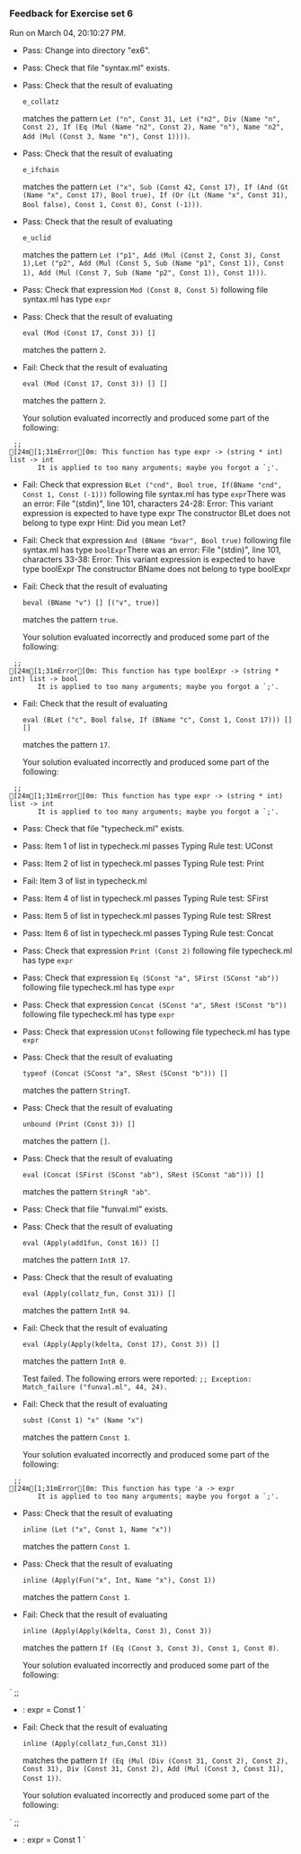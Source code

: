 ### Feedback for Exercise set 6

Run on March 04, 20:10:27 PM.

+ Pass: Change into directory "ex6".

+ Pass: Check that file "syntax.ml" exists.

+ Pass: 
Check that the result of evaluating
   ```
   e_collatz
   ```
   matches the pattern `Let ("n", Const 31, Let ("n2", Div (Name "n", Const 2), If (Eq (Mul (Name "n2", Const 2), Name "n"), Name "n2", Add (Mul (Const 3, Name "n"), Const 1))))`.

   




+ Pass: 
Check that the result of evaluating
   ```
   e_ifchain
   ```
   matches the pattern `Let ("x", Sub (Const 42, Const 17), If (And (Gt (Name "x", Const 17), Bool true), If (Or (Lt (Name "x", Const 31), Bool false), Const 1, Const 0), Const (-1)))`.

   




+ Pass: 
Check that the result of evaluating
   ```
   e_uclid
   ```
   matches the pattern `Let ("p1", Add (Mul (Const 2, Const 3), Const 1),Let ("p2", Add (Mul (Const 5, Sub (Name "p1", Const 1)), Const 1), Add (Mul (Const 7, Sub (Name "p2", Const 1)), Const 1)))`.

   




+ Pass: Check that expression `Mod (Const 8, Const 5)` following file syntax.ml has type `expr`

+ Pass: 
Check that the result of evaluating
   ```
   eval (Mod (Const 17, Const 3)) []
   ```
   matches the pattern `2`.

   




+ Fail: 
Check that the result of evaluating
   ```
   eval (Mod (Const 17, Const 3)) [] []
   ```
   matches the pattern `2`.

   


   Your solution evaluated incorrectly and produced some part of the following:

 
```
 ;;
[24m[1;31mError[0m: This function has type expr -> (string * int) list -> int
       It is applied to too many arguments; maybe you forgot a `;'.

```



+ Fail: Check that expression `BLet ("cnd", Bool true, If(BName "cnd", Const 1, Const (-1)))` following file syntax.ml has type `expr`There was an error: File "(stdin)", line 101, characters 24-28:
Error: This variant expression is expected to have type expr
       The constructor BLet does not belong to type expr
Hint: Did you mean Let?


+ Fail: Check that expression `And (BName "bvar", Bool true)` following file syntax.ml has type `boolExpr`There was an error: File "(stdin)", line 101, characters 33-38:
Error: This variant expression is expected to have type boolExpr
       The constructor BName does not belong to type boolExpr


+ Fail: 
Check that the result of evaluating
   ```
   beval (BName "v") [] [("v", true)]
   ```
   matches the pattern `true`.

   


   Your solution evaluated incorrectly and produced some part of the following:

 
```
 ;;
[24m[1;31mError[0m: This function has type boolExpr -> (string * int) list -> bool
       It is applied to too many arguments; maybe you forgot a `;'.

```



+ Fail: 
Check that the result of evaluating
   ```
   eval (BLet ("c", Bool false, If (BName "c", Const 1, Const 17))) [] []
   ```
   matches the pattern `17`.

   


   Your solution evaluated incorrectly and produced some part of the following:

 
```
 ;;
[24m[1;31mError[0m: This function has type expr -> (string * int) list -> int
       It is applied to too many arguments; maybe you forgot a `;'.

```



+ Pass: Check that file "typecheck.ml" exists.

+ Pass: Item 1 of list in typecheck.ml passes Typing Rule test: UConst

+ Pass: Item 2 of list in typecheck.ml passes Typing Rule test: Print

+ Fail: Item 3 of list in typecheck.ml 

+ Pass: Item 4 of list in typecheck.ml passes Typing Rule test: SFirst

+ Pass: Item 5 of list in typecheck.ml passes Typing Rule test: SRrest

+ Pass: Item 6 of list in typecheck.ml passes Typing Rule test: Concat

+ Pass: Check that expression `Print (Const 2)` following file typecheck.ml has type `expr`

+ Pass: Check that expression `Eq (SConst "a", SFirst (SConst "ab"))` following file typecheck.ml has type `expr`

+ Pass: Check that expression `Concat (SConst "a", SRest (SConst "b"))` following file typecheck.ml has type `expr`

+ Pass: Check that expression `UConst` following file typecheck.ml has type `expr`

+ Pass: 
Check that the result of evaluating
   ```
   typeof (Concat (SConst "a", SRest (SConst "b"))) []
   ```
   matches the pattern `StringT`.

   




+ Pass: 
Check that the result of evaluating
   ```
   unbound (Print (Const 3)) []
   ```
   matches the pattern `[]`.

   




+ Pass: 
Check that the result of evaluating
   ```
   eval (Concat (SFirst (SConst "ab"), SRest (SConst "ab"))) []
   ```
   matches the pattern `StringR "ab"`.

   




+ Pass: Check that file "funval.ml" exists.

+ Pass: 
Check that the result of evaluating
   ```
   eval (Apply(add1fun, Const 16)) []
   ```
   matches the pattern `IntR 17`.

   




+ Pass: 
Check that the result of evaluating
   ```
   eval (Apply(collatz_fun, Const 31)) []
   ```
   matches the pattern `IntR 94`.

   




+ Fail: 
Check that the result of evaluating
   ```
   eval (Apply(Apply(kdelta, Const 17), Const 3)) []
   ```
   matches the pattern `IntR 0`.

   


   Test failed. The following errors were reported:
` ;;
Exception: Match_failure ("funval.ml", 44, 24).
`

+ Fail: 
Check that the result of evaluating
   ```
   subst (Const 1) "x" (Name "x")
   ```
   matches the pattern `Const 1`.

   


   Your solution evaluated incorrectly and produced some part of the following:

 
```
 ;;
[24m[1;31mError[0m: This function has type 'a -> expr
       It is applied to too many arguments; maybe you forgot a `;'.

```



+ Pass: 
Check that the result of evaluating
   ```
   inline (Let ("x", Const 1, Name "x"))
   ```
   matches the pattern `Const 1`.

   




+ Pass: 
Check that the result of evaluating
   ```
   inline (Apply(Fun("x", Int, Name "x"), Const 1))
   ```
   matches the pattern `Const 1`.

   




+ Fail: 
Check that the result of evaluating
   ```
   inline (Apply(Apply(kdelta, Const 3), Const 3))
   ```
   matches the pattern `If (Eq (Const 3, Const 3), Const 1, Const 0)`.

   


   Your solution evaluated incorrectly and produced some part of the following:

 ` ;;
- : expr = Const 1
`


+ Fail: 
Check that the result of evaluating
   ```
   inline (Apply(collatz_fun,Const 31))
   ```
   matches the pattern `If (Eq (Mul (Div (Const 31, Const 2), Const 2), Const 31), Div (Const 31, Const 2), Add (Mul (Const 3, Const 31), Const 1))`.

   


   Your solution evaluated incorrectly and produced some part of the following:

 ` ;;
- : expr = Const 1
`


